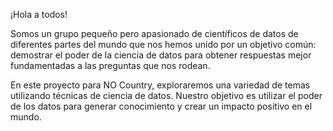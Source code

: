 ¡Hola a todos!

Somos un grupo pequeño pero apasionado de científicos de datos de diferentes partes del mundo que nos hemos unido por un objetivo común: demostrar el poder de la ciencia de datos para obtener respuestas mejor fundamentadas a las preguntas que nos rodean.

En este proyecto para NO Country, exploraremos una variedad de temas utilizando técnicas de ciencia de datos. Nuestro objetivo es utilizar el poder de los datos para generar conocimiento y crear un impacto positivo en el mundo.
